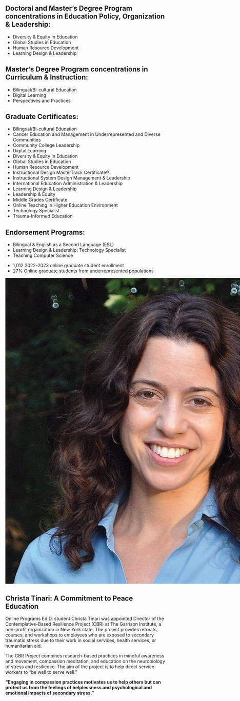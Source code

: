 ﻿---
layout: article.liquid
pageTitle: Online Programs
url: online_programs
---
<div class="program">
<div>

## Doctoral and Master’s Degree Program concentrations in Education Policy, Organization & Leadership:
* Diversity & Equity in Education
* Global Studies in Education
* Human Resource Development
* Learning Design & Leadership

## Master’s Degree Program concentrations in Curriculum & Instruction:
* Bilingual/Bi-cultural Education
* Digital Learning
* Perspectives and Practices

## Graduate Certificates:
* Bilingual/Bi-cultural Education
* Cancer Education and Management in Underrepresented and Diverse Communities
* Community College Leadership
* Digital Learning
* Diversity & Equity in Education
* Global Studies in Education
* Human Resource Development
* Instructional Design MasterTrack Certificate®
* Instructional System Design Management & Leadership
* International Education Administration & Leadership
* Learning Design & Leadership
* Leadership & Equity
* Middle Grades Certificate
* Online Teaching in Higher Education Environment
* Technology Specialist
* Trauma-Informed Education

## Endorsement Programs:
* Bilingual & English as a Second Language (ESL)
* Learning Design & Leadership: Technology Specialist
* Teaching Computer Science

</div>
<ul class="stats no-bullets" style="display: block;">
<li><span>1,012</span> 2022-2023 online graduate student enrollment</li>
<li><span>27%</span> Online graduate students from underrepresented populations</li>
</ul>
</div>

<il-image-feature class="il-theme-gray">
<img slot="image" src="/img/12/christa.jpg" style="max-width: initial;">

## Christa Tinari: A Commitment to Peace Education

Online Programs Ed.D. student Christa Tinari was appointed Director of the Contemplative-Based Resilience Project (CBR) at The Garrison Institute, a non-profit organization in New York state. The project provides retreats, courses, and workshops to employees who are exposed to secondary traumatic stress due to their work in social services, health services, or humanitarian aid.

The CBR Project combines research-based practices in mindful awareness and movement, compassion meditation, and education on the neurobiology of stress and resilience. The aim of the project is to help direct service workers to “be well to serve well.”

**“Engaging in compassion practices motivates us to help others but can protect us from the feelings of helplessness and psychological and emotional impacts of secondary stress.”**
</il-image-feature>

